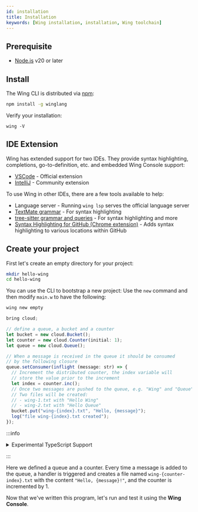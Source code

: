 ```yaml
---
id: installation
title: Installation
keywords: [Wing installation, installation, Wing toolchain]
---
```


## Prerequisite

* [Node.js](https://nodejs.org/en/) v20 or later

## Install

The Wing CLI is distributed via [npm](https://www.npmjs.com/package/winglang):

```sh
npm install -g winglang
```

Verify your installation:
```
wing -V
```

## IDE Extension

Wing has extended support for two IDEs. They provide syntax highlighting, completions, go-to-definition, etc. and embedded Wing Console support:

- [VSCode](https://marketplace.visualstudio.com/items?itemName=Monada.vscode-wing) - Official extension
- [IntelliJ](https://plugins.jetbrains.com/plugin/22353-wing) - Community extension

To use Wing in other IDEs, there are a few tools available to help:

- Language server - Running `wing lsp` serves the official language server
- [TextMate grammar](https://github.com/winglang/wing/blob/main/apps/vscode-wing/syntaxes/wing.tmLanguage.json) - For syntax highlighting
- [tree-sitter grammar and queries](https://github.com/winglang/wing/tree/main/libs/tree-sitter-wing) - For syntax highlighting and more
- [Syntax Highlighting for GitHub (Chrome extension)](https://chromewebstore.google.com/detail/winglang-syntax-hightligh/gjnleleianfjpmckmmdeahlklhcdlakj) - Adds syntax highlighting to various locations within GitHub

## Create your project

First let's create an empty directory for your project:

```sh
mkdir hello-wing
cd hello-wing
```

You can use the CLI to bootstrap a new project: Use the `new` command and then modify `main.w` to have the following:

```sh
wing new empty
```

```js
bring cloud;

// define a queue, a bucket and a counter
let bucket = new cloud.Bucket();
let counter = new cloud.Counter(initial: 1);
let queue = new cloud.Queue();

// When a message is received in the queue it should be consumed
// by the following closure
queue.setConsumer(inflight (message: str) => {
  // Increment the distributed counter, the index variable will 
  // store the value prior to the increment
  let index = counter.inc();
  // Once two messages are pushed to the queue, e.g. "Wing" and "Queue".
  // Two files will be created:
  // - wing-1.txt with "Hello Wing"
  // - wing-2.txt with "Hello Queue"
  bucket.put("wing-{index}.txt", "Hello, {message}");
  log("file wing-{index}.txt created");
});
```

:::info

<details><summary>Experimental TypeScript Support</summary>

If you'd like to use TypeScript instead of winglang, you can add the `--language ts` flag when creating a new project:

```sh
wing new empty --language ts
```

Then modify `main.ts` to have the following, equivalent to the above winglang code:

```ts
import { main, cloud, lift } from "@wingcloud/framework";

main((root) => {
  const bucket = new cloud.Bucket(root, "Bucket");
  const counter = new cloud.Counter(root, "Counter");
  const queue = new cloud.Queue(root, "Queue");

  queue.setConsumer(
    lift({ bucket, counter }).inflight(async ({ bucket, counter }, message) => {
      const index = await counter.inc();
      await bucket.put(`wing-${index}.txt`, `Hello, ${message}`);
      console.log(`file wing-${index}.txt created`);
    })
  );
});
```

The rest of the starting guide will be the same!
See [here](../09-typescript/index.md) for more information on using TypeScript with Wing.
  
</details>

:::

Here we defined a queue and a counter. Every time a message is added to the queue, a handler is triggered and creates a file named `wing-{counter-index}.txt` with the content `"Hello, {message}!"`, and the counter is incremented by 1.

Now that we've written this program, let's run and test it using the **Wing Console**.
